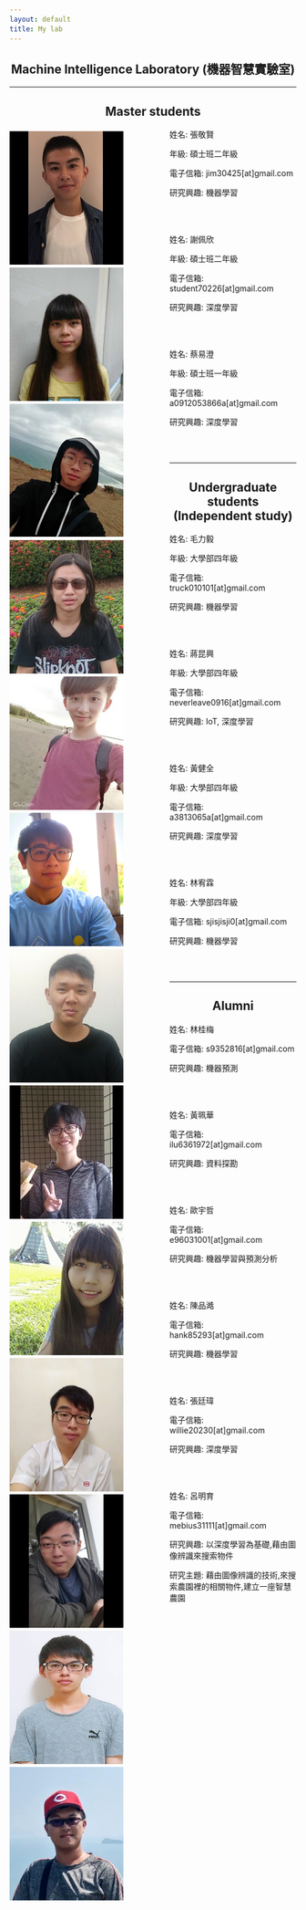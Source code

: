 ```yaml
---
layout: default
title: My lab
---
```


<h2 style="text-align: center">Machine Intelligence Laboratory (機器智慧實驗室)</h2>

<hr>

<h2 style="text-align: center">Master students</h2>

<img src="xian.png" align="left" style="margin-top:5px; margin-right:81px" alt="Jin-Xian"/>

姓名: 張敬賢

年級: 碩士班二年級

電子信箱: jim30425[at]gmail.com

研究興趣: 機器學習

<br/>

<br/>

<img src="Pei-Hsin.png" align="left" style="margin-top:5px; margin-right:81px" alt="Pei-Hsin"/>

姓名: 謝佩欣

年級: 碩士班二年級

電子信箱: student70226[at]gmail.com

研究興趣: 深度學習

<br/>

<br/>

<img src="Yi-Cheng.png" align="left" style="margin-top:5px; margin-right:81px" alt="Yi-Cheng"/>

姓名: 蔡易澄

年級: 碩士班一年級

電子信箱: a0912053866a[at]gmail.com

研究興趣: 深度學習

<br/>

<br/>

<hr>

<h2 style="text-align: center">Undergraduate students (Independent study)</h2>

<img src="Li-Yi.png" align="left" style="margin-top:5px; margin-right:81px" alt="Li-Yi"/>

姓名: 毛力毅

年級: 大學部四年級

電子信箱: truck010101[at]gmail.com

研究興趣: 機器學習

<br/>

<br/>

<img src="Kun-Hsing.png" align="left" style="margin-top:5px; margin-right:81px" alt="Kun-Hsing"/>

姓名: 蔣昆興

年級: 大學部四年級

電子信箱: neverleave0916[at]gmail.com

研究興趣: IoT, 深度學習

<br/>

<br/>

<img src="Jiao-Chuan.png" align="left" style="margin-top:5px; margin-right:81px" alt="Jiao-Chuan"/>

姓名: 黃健全

年級: 大學部四年級

電子信箱: a3813065a[at]gmail.com

研究興趣: 深度學習

<br/>

<br/>

<img src="You-Lin.png" align="left" style="margin-top:5px; margin-right:81px" alt="You-Lin"/>

姓名: 林宥霖

年級: 大學部四年級

電子信箱: sjisjisji0[at]gmail.com

研究興趣: 機器學習

<br/>

<br/>

<hr>

<h2 style="text-align: center">Alumni</h2>

<img src="Guei-Mei.png" align="left" style="margin-top:5px; margin-right:81px" alt="Guei-Mei"/>

姓名: 林桂梅

<!--年級: 大學部四年級-->

電子信箱: s9352816[at]gmail.com

研究興趣: 機器預測

<br/>

<br/>

<img src="Pei-Hua.png" align="left" style="margin-top:5px; margin-right:81px" alt="Pei-Hua"/>

姓名: 黃珮華

<!--年級: 大學部四年級-->

電子信箱: ilu6361972[at]gmail.com

研究興趣: 資料探勘

<br/>

<br/>

<img src="Yu-Zhe.png" align="left" style="margin-top:5px; margin-right:81px" alt="Yu-Zhe"/>

姓名: 歐宇哲

<!--年級: 大學部四年級-->

電子信箱: e96031001[at]gmail.com

研究興趣: 機器學習與預測分析

<br/>

<br/>

<img src="Pin-Hao.png" align="left" style="margin-top:5px; margin-right:81px" alt="Pin-Hao"/>

姓名: 陳品澔

<!--年級: 大學部四年級-->

電子信箱: hank85293[at]gmail.com

研究興趣: 機器學習

<br/>

<br/>

<img src="Ting-Wei.png" align="left" style="margin-top:5px; margin-right:81px" alt="Ting-Wei"/>

姓名: 張廷瑋

<!--年級: 碩士班一年級-->

電子信箱: willie20230[at]gmail.com

研究興趣: 深度學習

<br/>

<br/>

<img src="Ming-Yu.png" align="left" style="margin-top:5px; margin-right:81px" alt="Ming-Yu"/>

姓名: 呂明育

<!--年級: 碩士班一年級-->

電子信箱: mebius31111[at]gmail.com

研究興趣: 以深度學習為基礎,藉由圖像辨識來搜索物件

研究主題: 藉由圖像辨識的技術,來搜索農園裡的相關物件,建立一座智慧農園

<br/>

<br/>
